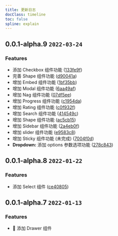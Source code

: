 ```yaml
---
title: 更新日志
docClass: timeline
toc: false
spline: explain
---
```


## 0.0.1-alpha.9 `2022-03-24`

### Features

- 添加 Checkbox 组件功能 ([133fe9f](https://gitee.com/fireloong/fomantic-ui-react/commits/133fe9ff155886d844ad429a8f79a761589749c7))
- 完善 Shape 组件功能 ([d90041a](https://gitee.com/fireloong/fomantic-ui-react/commits/d90041a83ac833e1b0db01f5c380ccf297a67b45))
- 增加 Embed 组件功能 ([1bf35bb](https://gitee.com/fireloong/fomantic-ui-react/commits/1bf35bb6ca501c624ee2c19014fcf1fabc63d7e2))
- 增加 Modal 组件功能 ([6aa49af](https://gitee.com/fireloong/fomantic-ui-react/commits/6aa49afa6d4cbb594a55ef4d870e4b3652544091))
- 增加 Nag 组件功能 ([07df5ee](https://gitee.com/fireloong/fomantic-ui-react/commits/07df5ee5f8518a60232110a95f7c78233d9c75d2))
- 增加 Progress 组件功能 ([c1954da](https://gitee.com/fireloong/fomantic-ui-react/commits/c1954da1336dede7a33c2bfde73f655e6b2aa2a2))
- 增加 Rating 组件功能 ([c0f932f](https://gitee.com/fireloong/fomantic-ui-react/commits/c0f932f7381ba9464d1844f820ca85020d8da830))
- 增加 Search 组件功能 ([414549c](https://gitee.com/fireloong/fomantic-ui-react/commits/414549ca4c0d620cd95628aeddb095bf0eba30f0))
- 增加 Shape 组件功能 ([ac5cb15](https://gitee.com/fireloong/fomantic-ui-react/commits/ac5cb153693d7dbd71a4461809615644dd97cfa5))
- 增加 Sidebar 组件功能 ([2a4eb0f](https://gitee.com/fireloong/fomantic-ui-react/commits/2a4eb0f5d37d12021c1ed7028a7d89a56e081dea))
- 增加 slider 组件功能 ([e9583c8](https://gitee.com/fireloong/fomantic-ui-react/commits/e9583c8486846bd80d3f97aae8ea62798ad4b85a))
- 增加 Sticky 组件功能 (未完成) ([7004f0d](https://gitee.com/fireloong/fomantic-ui-react/commits/7004f0d0237f6e8517d90b9d3f4ca56a0314ff5d))
- **Dropdown:** 添加 options 参数选项功能 ([278c843](https://gitee.com/fireloong/fomantic-ui-react/commits/278c84355f9ca4621cbe68bea7c4eb38df60622a))

## 0.0.1-alpha.8 `2022-01-22`

### Features

- 添加 Select 组件 ([ce40805](https://gitee.com/fireloong/fomantic-ui-react/commits/ce40805b083d9325c969b370e378bcda2ceb1d91))

## 0.0.1-alpha.7 `2022-01-13`

### Features

- 🌈 添加 Drawer 组件
